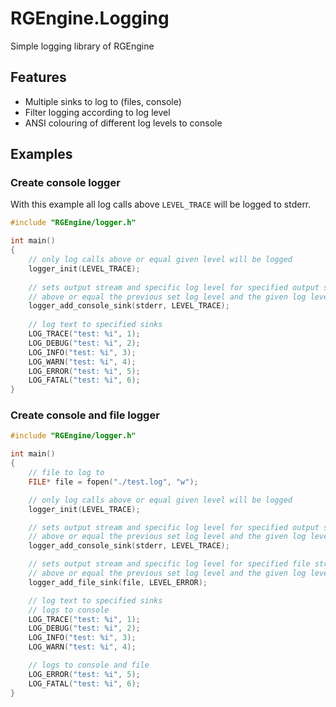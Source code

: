 # RGEngine.Logging
Simple logging library of RGEngine

## Features
- Multiple sinks to log to (files, console)
- Filter logging according to log level
- ANSI colouring of different log levels to console

## Examples
### Create console logger
With this example all log calls above ```LEVEL_TRACE``` will be logged to stderr.
```c
#include "RGEngine/logger.h"

int main()
{
    // only log calls above or equal given level will be logged 
    logger_init(LEVEL_TRACE);
    
    // sets output stream and specific log level for specified output stream, only log calls 
    // above or equal the previous set log level and the given log level will be logged to this stream
    logger_add_console_sink(stderr, LEVEL_TRACE);
	
    // log text to specified sinks
    LOG_TRACE("test: %i", 1);
    LOG_DEBUG("test: %i", 2);
    LOG_INFO("test: %i", 3);
    LOG_WARN("test: %i", 4);
    LOG_ERROR("test: %i", 5);
    LOG_FATAL("test: %i", 6);
}
```

### Create console and file logger
```c
#include "RGEngine/logger.h"

int main() 
{
	// file to log to
	FILE* file = fopen("./test.log", "w");

	// only log calls above or equal given level will be logged 
	logger_init(LEVEL_TRACE);

	// sets output stream and specific log level for specified output stream, only log calls 
	// above or equal the previous set log level and the given log level will be logged to this stream
	logger_add_console_sink(stderr, LEVEL_TRACE);

	// sets output stream and specific log level for specified file stream, only log calls 
	// above or equal the previous set log level and the given log level will be logged to this stream
	logger_add_file_sink(file, LEVEL_ERROR);

	// log text to specified sinks
	// logs to console
	LOG_TRACE("test: %i", 1);
	LOG_DEBUG("test: %i", 2);
	LOG_INFO("test: %i", 3);
	LOG_WARN("test: %i", 4);

	// logs to console and file
	LOG_ERROR("test: %i", 5);
	LOG_FATAL("test: %i", 6);
}
```
